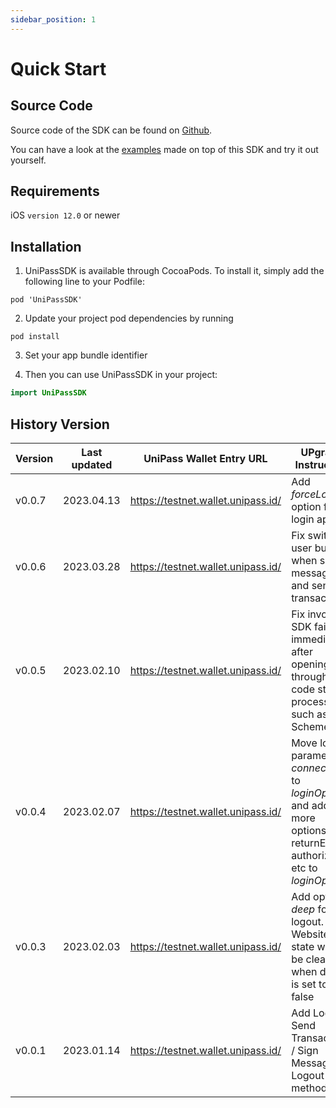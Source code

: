 ```yaml
---
sidebar_position: 1
---
```


# Quick Start

## Source Code

Source code of the SDK can be found on [Github](https://github.com/UniPassID/UniPass-Swift-SDK).

You can have a look at the [examples](https://github.com/UniPassID/UniPass-Swift-SDK/tree/main/Example) made on top of this SDK and try it out yourself.


## Requirements

iOS `version 12.0` or newer

## Installation

1. UniPassSDK is available through CocoaPods. To install it, simply add the following line to your Podfile:

```
pod 'UniPassSDK'
```

2. Update your project pod dependencies by running

```
pod install
```

3. Set your app bundle identifier

4. Then you can use UniPassSDK in your project:

```swift
import UniPassSDK
```

## History Version

| Version  | Last updated   | UniPass Wallet Entry URL           | UPgrade Instruction                                                                    |
| -------- | -------------- | ---------------------------------- | -------------------------------------------------------------------------------------- |
| v0.0.7   | 2023.04.13     | https://testnet.wallet.unipass.id/ | Add *forceLogin* option for login api
| v0.0.6   | 2023.03.28     | https://testnet.wallet.unipass.id/ | Fix switch user bug when sign-message and send-transaction
| v0.0.5   | 2023.02.10     | https://testnet.wallet.unipass.id/ | Fix invoke SDK failed immediately after opening app through code start process, such as URL Scheme. |
| v0.0.4   | 2023.02.07     | https://testnet.wallet.unipass.id/ | Move login parameter *connectType* to *loginOption*, and add more options like returnEmail, authorize etc to *loginOption*. |
| v0.0.3   | 2023.02.03     | https://testnet.wallet.unipass.id/ | Add option *deep* for logout. Website state won't be cleared when deep is set to false |
| v0.0.1   | 2023.01.14     | https://testnet.wallet.unipass.id/ | Add Login / Send Transaction / Sign Message / Logout methods |
